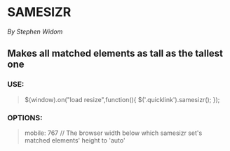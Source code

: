 # SAMESIZR
*By Stephen Widom*
## Makes all matched elements as tall as the tallest one

### USE:
> $(window).on("load resize",function(){
>   $('.quicklink').samesizr();
> });

### OPTIONS:
> mobile:   767 // The browser width below which samesizr set's matched elements' height to 'auto'